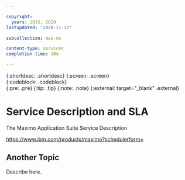 ```yaml
---

copyright:
  years: 2015, 2020
lastupdated: "2020-11-12"

subcollection: mas-ms

content-type: services
completion-time: 10m

---
```


{:shortdesc: .shortdesc}
{:screen: .screen}  
{:codeblock: .codeblock}  
{:pre: .pre}
{:tip: .tip}
{:note: .note}
{:external: target="_blank" .external}
<!-- {:step: data-tutorial-type='step'} Apply to steps for automatic numbering -->

# Service Description and SLA

The Maximo Application Suite Service Description

https://www.ibm.com/products/maximo?schedulerform=

## Another Topic

Describe here.
